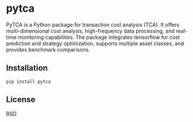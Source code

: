 # pytca
PyTCA is a Python package for transaction cost analysis (TCA). It offers multi-dimensional cost analysis, high-frequency data processing, and real-time monitoring capabilities. The package integrates tensorflow for cost prediction and strategy optimization, supports multiple asset classes, and provides benchmark comparisons.
## Installation
```
pip install pytca
```

## License
BSD

